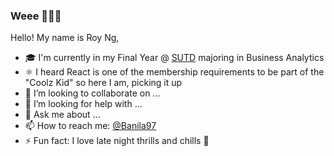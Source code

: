 ### Weee 👋😊🍰

Hello! My name is Roy Ng, 

- 🎓 I'm currently in my Final Year @ [SUTD](https://www.sutd.edu.sg/) majoring in Business Analytics
- ⚛️ I heard React is one of the membership requirements to be part of the "Coolz Kid" so here I am, picking it up
- 👯 I’m looking to collaborate on ...
- 🤔 I’m looking for help with ...
- 💬 Ask me about ...
- 📫 How to reach me: <a href="https://t.me/Banila97">@Banila97</a>
- ⚡ Fun fact: I love late night thrills and chills 👻

